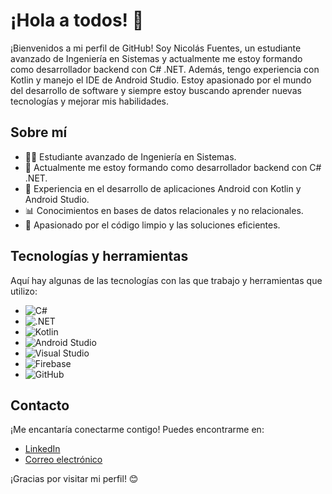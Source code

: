# ¡Hola a todos! 👋

¡Bienvenidos a mi perfil de GitHub! Soy Nicolás Fuentes, un estudiante avanzado de Ingeniería en Sistemas y actualmente me estoy formando como desarrollador backend con C# .NET. Además, tengo experiencia con Kotlin y manejo el IDE de Android Studio. Estoy apasionado por el mundo del desarrollo de software y siempre estoy buscando aprender nuevas tecnologías y mejorar mis habilidades.

## Sobre mí

- 👨‍💻 Estudiante avanzado de Ingeniería en Sistemas.
- 🌱 Actualmente me estoy formando como desarrollador backend con C# .NET.
- 💼 Experiencia en el desarrollo de aplicaciones Android con Kotlin y Android Studio.
- 📊 Conocimientos en bases de datos relacionales y no relacionales.
- 🚀 Apasionado por el código limpio y las soluciones eficientes.

## Tecnologías y herramientas

Aquí hay algunas de las tecnologías con las que trabajo y herramientas que utilizo:

- ![C#](https://img.shields.io/badge/C%23%20%20-purple?style=plastic&logo=csharp&labelColor=black)
- ![.NET](https://img.shields.io/badge/.NET%20%20-purple?style=plastic&logo=dotnet&labelColor=black)
- ![Kotlin](https://img.shields.io/badge/Kotlin%20%20-purple?style=plastic&logo=kotlin&labelColor=black)
- ![Android Studio](https://img.shields.io/badge/Android%20Studio%20-purple?style=plastic&logo=androidstudio&labelColor=black)
- ![Visual Studio](https://img.shields.io/badge/Visual%20Studio%20-purple?style=plastic&logo=visualstudio&labelColor=black)
- ![Firebase](https://img.shields.io/badge/Firebase%20%20-purple?style=plastic&logo=firebase&labelColor=black)
- ![GitHub](https://img.shields.io/badge/GitHub%20%20-purple?style=plastic&logo=github&labelColor=black)

## Contacto

¡Me encantaría conectarme contigo! Puedes encontrarme en:

- [LinkedIn](https://www.linkedin.com/in/nicolas-fuentes-garcia-7997a1236/) <!-- Reemplaza # con tu enlace de LinkedIn -->
- [Correo electrónico](mailto:nicolasfuentesg06@gmail.com) <!-- Reemplaza # con tu dirección de correo electrónico -->

¡Gracias por visitar mi perfil! 😊
